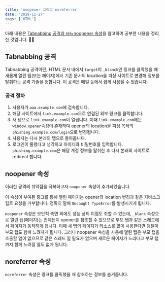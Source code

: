 ```yaml
---
title: 'noopener 그리고 noreferrer'
date: '2019-11-27'
tags: ['HTML']
---
```


아래 내용은 [Tabnabbing 공격과 rel=noopener 속성](https://blog.coderifleman.com/2017/05/30/tabnabbing_attack_and_noopener/)을 참고하여 공부한 내용을 정리한 것입니다. 🙋‍♀️

## Tabnabbing 공격

Tabnabbing 공격이란, HTML 문서 내에서 `target`이 `_blanck`인 링크를 클릭했을 때 새롭게 열린 탭(또는 페이지)에서 기존 문서의 location을 피싱 사이트로 변경해 정보를 탈취하는 공격 기술을 뜻합니다. 이 공격은 메일 등에서 쉽게 사용될 수 있습니다.

### 공격 절차

1. 사용자가 `aaa.example.com`에 접속합니다.
2. 해당 사이트에서 `link.example.com`으로 연결된 외부 링크를 클릭합니다.
3. 새 탭으로 `link.example.com`이 열립니다. 이때 `link.example.com`에는 `window.opener`속성이 존재하여 opener의 location을 피싱 목적의 `phishing.example.com/login`으로 변경됩니다.
4. 사용자는 다시 본래의 탭으로 돌아옵니다.
5. 로그인이 풀렸다고 생각하고 아이디와 비밀번호를 입력합니다. `phishing.example.com`은 해당 계정 정보를 탈취한 후 다시 본래의 사이트로 redirect 합니다.

## noopener 속성

이러한 공격의 취약점을 극복하고자 `noopener` 속성이 추가되었습니다.

이 속성이 부여된 링크를 통해 열린 페이지는 opener의 location 변경과 같은 자바스크립트 요청을 거부합니다. 정확히 말해 `Uncaught TypeError`를 발생시키게 됩니다.

`noopener` 속성은 보안적 측면 외에도 성능 상의 이점도 취할 수 있는데, `_blank` 속성으로 열린 탭(페이지)는 언제든지 opener를 참조할 수 있으므로 부모 탭과 같은 스레드에서 페이지가 동작하게 됩니다. 이때 새 탭의 페이지가 리소스를 많이 사용한다면 덩달아 부모 탭도 함께 느려지게 됩니다. 그러나 noopener 속성을 사용해 열린 탭은 부모 탭을 호출할 일이 없으므로 같은 스레드 일 필요가 없으며 새로운 페이지가 느리다고 부모 탭까지 함께 느려질 일도 없게 됩니다.

## noreferrer 속성

`noreferrer` 속성은 링크를 클릭했을 때 참조하는 정보를 숨겨줍니다.
